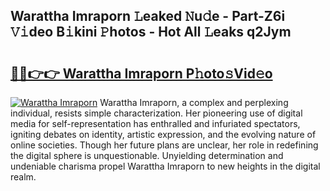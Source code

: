 ## Warattha Imraporn 𝙻eaked 𝙽u𝚍e - Part-Z6i 𝚅𝚒deo B𝚒kini 𝙿hotos - Hot All 𝙻eaks q2Jym

# <h2><a href="http://ld3wgr.urlbe.top/?page=Warattha+Imraporn">🔗🔗👉👉 Warattha Imraporn P𝚑oto𝚜Vid𝚎o</a></h2>

[![Warattha Imraporn](https://i.imgur.com/eBuTRDB.gif)](http://ld3wgr.urlbe.top/?page=Warattha+Imraporn)
Warattha Imraporn, a complex and perplexing individual, resists simple characterization. Her pioneering use of digital media for self-representation has enthralled and infuriated spectators, igniting debates on identity, artistic expression, and the evolving nature of online societies. Though her future plans are unclear, her role in redefining the digital sphere is unquestionable. Unyielding determination and undeniable charisma propel Warattha Imraporn to new heights in the digital realm.
